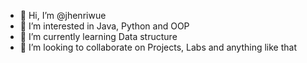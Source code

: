 - 👋 Hi, I’m @jhenriwue
- 👀 I’m interested in Java, Python and OOP
- 🌱 I’m currently learning Data structure
- 💞️ I’m looking to collaborate on Projects, Labs and anything like that

<!---
jhenriwue/jhenriwue is a ✨ special ✨ repository because its `README.md` (this file) appears on your GitHub profile.
You can click the Preview link to take a look at your changes.
--->

